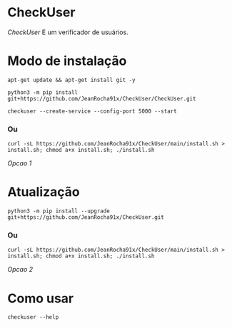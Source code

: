# CheckUser

*CheckUser* E um verificador de usuários.

# Modo de instalação
```
apt-get update && apt-get install git -y
```
```
python3 -m pip install git+https://github.com/JeanRocha91x/CheckUser/CheckUser.git
```
```
checkuser --create-service --config-port 5000 --start
```

### Ou
```
curl -sL https://github.com/JeanRocha91x/CheckUser/main/install.sh > install.sh; chmod a+x install.sh; ./install.sh
```
 *Opcao 1*

# Atualização
```
python3 -m pip install --upgrade git+https://github.com/JeanRocha91x/CheckUser.git
```

### Ou
```
curl -sL https://github.com/JeanRocha91x/CheckUser/main/install.sh > install.sh; chmod a+x install.sh; ./install.sh
```
 *Opcao 2*

# Como usar
```
checkuser --help
```
